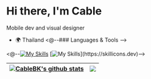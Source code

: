 
Hi there, I'm Cable
=============================
Mobile dev and visual designer

*   🌍  Thailand
<@--### Languages & Tools  -->

<@--[![My Skills](https://skillicons.dev/icons?i=flutter,dart,kotlin)](https://skillicons.dev)&nbsp;[![My Skills](https://skillicons.dev/icons?i=cs,postman,js,)](https://skillicons.dev)-->

<!--Design

[![My Skills](https://skillicons.dev/icons?i=ps)](https://skillicons.dev)-->

| <a href="https://github.com/anuraghazra/github-readme-stats"><img align="center" src="https://github-readme-stats.vercel.app/api?username=CableBK&show_icons=true&include_all_commits=true&theme=buefy&hide_border=true" alt="CableBK's github stats" /></a> | <a href="https://github.com/anuraghazra/github-readme-stats"><img align="center" src="https://github-readme-stats.vercel.app/api/top-langs/?username=CableBK&layout=compact&theme=buefy&hide_border=true&hide=HTML,CMake,C,CSS,Rust,c%2B%2B,php,objective-c,javascript,java," /></a> |
| ------------- | ------------- |

<!--c%2B%2B-->
